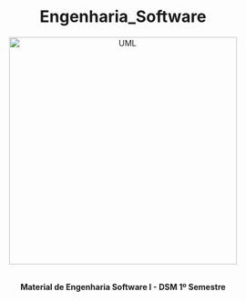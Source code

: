 <h1 align="center">Engenharia_Software</h1>

<div align="center">
  <a><img align="center" src="https://miro.medium.com/max/1400/0*kVBSnH8Jfds3wG3Z.jpg" height="400" weight="200" border="0" alt="UML"></a>
</div>
<br>
<p align="center"><strong>Material de Engenharia Software I - DSM 1º Semestre</strong></p>
